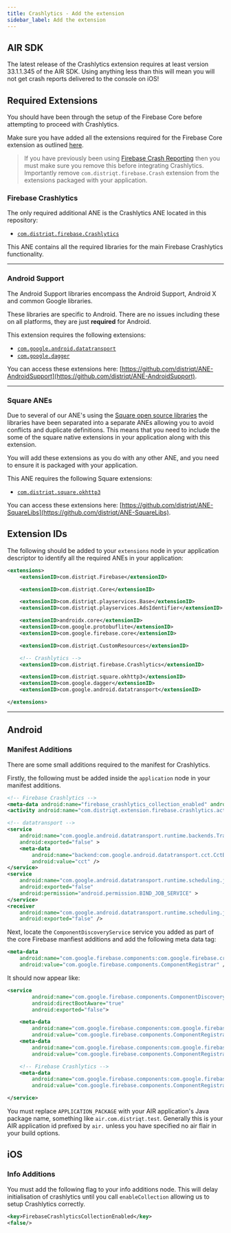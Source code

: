 ```yaml
---
title: Crashlytics - Add the extension
sidebar_label: Add the extension
---
```


## AIR SDK

The latest release of the Crashlytics extension requires at least version 33.1.1.345 of the AIR SDK. Using anything less than this will mean you will not get crash reports delivered to the console on iOS! 


## Required Extensions

You should have been through the setup of the Firebase Core before attempting to proceed with Crashlytics.

Make sure you have added all the extensions required for the Firebase Core extension as outlined [here](../core/add-the-extensions).

>
> If you have previously been using [Firebase Crash Reporting](../crash/introduction) then you must make sure you remove this before integrating Crashlytics. Importantly remove `com.distriqt.firebase.Crash` extension from the extensions packaged with your application.
>


### Firebase Crashlytics

The only required additional ANE is the Crashlytics ANE located in this repository:

- [`com.distriqt.firebase.Crashlytics`](https://github.com/distriqt/ANE-Firebase/raw/master/lib/com.distriqt.firebase.Crashlytics.ane)

This ANE contains all the required libraries for the main Firebase Crashlytics functionality.


---

### Android Support

The Android Support libraries encompass the Android Support, Android X and common Google libraries. 

These libraries are specific to Android. There are no issues including these on all platforms, they are just **required** for Android.

This extension requires the following extensions:

- [`com.google.android.datatransport`](https://github.com/distriqt/ANE-AndroidSupport/raw/master/lib/com.google.android.datatransport.ane)
- [`com.google.dagger`](https://github.com/distriqt/ANE-AndroidSupport/raw/master/lib/com.google.dagger.ane)

You can access these extensions here: [https://github.com/distriqt/ANE-AndroidSupport](https://github.com/distriqt/ANE-AndroidSupport).



---

### Square ANEs

Due to several of our ANE's using the [Square open source libraries](http://square.github.io/) the libraries have been separated into a separate ANEs allowing you to avoid conflicts and duplicate definitions. This means that you need to include the some of the square native extensions in your application along with this extension.

You will add these extensions as you do with any other ANE, and you need to ensure it is packaged with your application.

This ANE requires the following Square extensions:

- [`com.distriqt.square.okhttp3`](https://github.com/distriqt/ANE-SquareLibs/raw/master/lib/com.distriqt.square.okhttp3.ane)

You can access these extensions here: [https://github.com/distriqt/ANE-SquareLibs](https://github.com/distriqt/ANE-SquareLibs).



## Extension IDs

The following should be added to your `extensions` node in your application descriptor to identify all the required ANEs in your application:

```xml
<extensions>
    <extensionID>com.distriqt.Firebase</extensionID>

    <extensionID>com.distriqt.Core</extensionID>

    <extensionID>com.distriqt.playservices.Base</extensionID>
    <extensionID>com.distriqt.playservices.AdsIdentifier</extensionID>

    <extensionID>androidx.core</extensionID>
    <extensionID>com.google.protobuflite</extensionID>
    <extensionID>com.google.firebase.core</extensionID>

    <extensionID>com.distriqt.CustomResources</extensionID>

    <!-- Crashlytics -->
    <extensionID>com.distriqt.firebase.Crashlytics</extensionID>

    <extensionID>com.distriqt.square.okhttp3</extensionID>
    <extensionID>com.google.dagger</extensionID>
    <extensionID>com.google.android.datatransport</extensionID>

</extensions>
```



---

## Android 

### Manifest Additions

There are some small additions required to the manifest for Crashlytics. 

Firstly, the following must be added inside the `application` node in your manifest additions.

```xml
<!-- Firebase Crashlytics -->
<meta-data android:name="firebase_crashlytics_collection_enabled" android:value="false" />
<activity android:name="com.distriqt.extension.firebase.crashlytics.activities.CrashActivity" />

<!-- datatransport -->
<service
    android:name="com.google.android.datatransport.runtime.backends.TransportBackendDiscovery"
    android:exported="false" >
    <meta-data
        android:name="backend:com.google.android.datatransport.cct.CctBackendFactory"
        android:value="cct" />
</service>
<service
    android:name="com.google.android.datatransport.runtime.scheduling.jobscheduling.JobInfoSchedulerService"
    android:exported="false"
    android:permission="android.permission.BIND_JOB_SERVICE" >
</service>
<receiver
    android:name="com.google.android.datatransport.runtime.scheduling.jobscheduling.AlarmManagerSchedulerBroadcastReceiver"
    android:exported="false" />
```


Next, locate the `ComponentDiscoveryService` service you added as part of the core Firebase manfiest additions and add the following meta data tag:

```xml
<meta-data
    android:name="com.google.firebase.components:com.google.firebase.crashlytics.CrashlyticsRegistrar"
    android:value="com.google.firebase.components.ComponentRegistrar" />
```


It should now appear like:

```xml
<service
        android:name="com.google.firebase.components.ComponentDiscoveryService"
        android:directBootAware="true"
        android:exported="false">

    <meta-data
        android:name="com.google.firebase.components:com.google.firebase.analytics.connector.internal.AnalyticsConnectorRegistrar"
        android:value="com.google.firebase.components.ComponentRegistrar" />
    <meta-data
        android:name="com.google.firebase.components:com.google.firebase.installations.FirebaseInstallationsRegistrar"
        android:value="com.google.firebase.components.ComponentRegistrar" />

    <!-- Firebase Crashlytics -->
    <meta-data
        android:name="com.google.firebase.components:com.google.firebase.crashlytics.CrashlyticsRegistrar"
        android:value="com.google.firebase.components.ComponentRegistrar" />

</service>
```



You must replace `APPLICATION_PACKAGE` with your AIR application's Java package name, something like `air.com.distriqt.test`. Generally this is your AIR application id prefixed by `air.` unless you have specified no air flair in your build options.





## iOS 

### Info Additions

You must add the following flag to your info additions node. This will delay initialisation of crashlytics until you call `enableCollection` allowing us to setup Crashlytics correctly.

```xml
<key>FirebaseCrashlyticsCollectionEnabled</key>
<false/>
```



